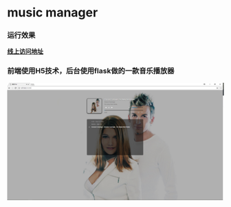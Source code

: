 # music manager

### 运行效果
**[线上访问地址](http://66super.com/music/)**             

### 前端使用H5技术，后台使用flask做的一款音乐播放器

![music](desc.png) 